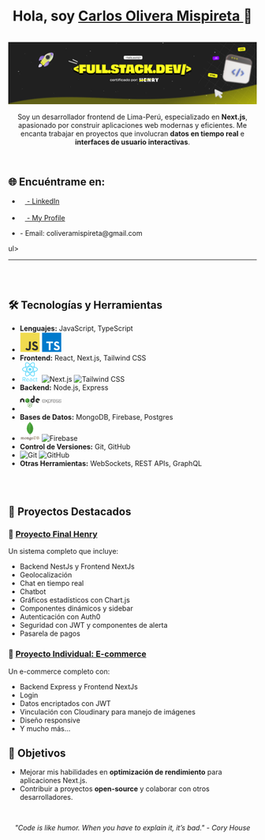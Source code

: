 <h1 align="center">Hola, soy  <a href="https://my-profile-phi-three.vercel.app/" target="_blank">Carlos Olivera Mispireta </a> 👋</h1>
<br>
<img src="https://github.com/coliveramispireta/assets-images/blob/main/PortadaLinkedinSTUDENTS.png?raw=true" alt="" >

<p align="center">
  Soy un desarrollador frontend de Lima-Perú, especializado en <strong>Next.js</strong>, apasionado por construir aplicaciones web modernas y eficientes. Me encanta trabajar en proyectos que involucran <strong>datos en tiempo real</strong> e <strong>interfaces de usuario interactivas</strong>.
</p>
<br>

<h2>🌐 Encuéntrame en:</h2>
<ul>
   <li>
  <a href="https://www.linkedin.com/in/tu-usuario" target="_blank">
    <img src="" alt="" style="vertical-align:middle; margin-right:10px;">
    - LinkedIn
  </a><br><br>
     </li>
  <li>
    <a href="https://my-profile-phi-three.vercel.app" target="_blank">
     <img src="" alt="" style="vertical-align:middle; margin-right:10px;">
    - My Profile
  </a><br>
  </li>
<li>
  <p>- Email: coliveramispireta@gmail.com</p>
  </li>
</ul>ul>

<hr>
<br><br>

<h2>🛠️ Tecnologías y Herramientas</h2>
<ul>
  <li><strong>Lenguajes:</strong> JavaScript, TypeScript</li>
  <li>
    <img src="https://raw.githubusercontent.com/devicons/devicon/master/icons/javascript/javascript-original.svg" alt="JavaScript" width="40" height="40"/>
    <img src="https://raw.githubusercontent.com/devicons/devicon/master/icons/typescript/typescript-original.svg" alt="TypeScript" width="40" height="40"/>
  </li>
  
  <li><strong>Frontend:</strong> React, Next.js, Tailwind CSS</li>
  <li>
    <img src="https://raw.githubusercontent.com/devicons/devicon/master/icons/react/react-original-wordmark.svg" alt="React" width="40" height="40"/>
    <img src="https://cdn.worldvectorlogo.com/logos/nextjs-2.svg" alt="Next.js" width="40" height="40"/>
    <img src="https://www.vectorlogo.zone/logos/tailwindcss/tailwindcss-icon.svg" alt="Tailwind CSS" width="40" height="40"/>
  </li>

  <li><strong>Backend:</strong> Node.js, Express</li>
  <li>
    <img src="https://raw.githubusercontent.com/devicons/devicon/master/icons/nodejs/nodejs-original-wordmark.svg" alt="Node.js" width="40" height="40"/>
    <img src="https://raw.githubusercontent.com/devicons/devicon/master/icons/express/express-original-wordmark.svg" alt="Express" width="40" height="40"/>
  </li>

  <li><strong>Bases de Datos:</strong> MongoDB, Firebase, Postgres</li>
  <li>
    <img src="https://raw.githubusercontent.com/devicons/devicon/master/icons/mongodb/mongodb-original-wordmark.svg" alt="MongoDB" width="40" height="40"/>
    <img src="https://www.vectorlogo.zone/logos/firebase/firebase-icon.svg" alt="Firebase" width="40" height="40"/>
  </li>

  <li><strong>Control de Versiones:</strong> Git, GitHub</li>
  <li>
    <img src="https://www.vectorlogo.zone/logos/git-scm/git-scm-icon.svg" alt="Git" width="40" height="40"/>
    <img src="https://github.githubassets.com/images/modules/logos_page/GitHub-Mark.png" alt="GitHub" width="40" height="40"/>
  </li>

  <li><strong>Otras Herramientas:</strong> WebSockets, REST APIs, GraphQL</li>

</ul>

<br><br>
<h2>🚀 Proyectos Destacados</h2>

<h3>🔗 <a href="https://github.com/tu-usuario/proyecto-final-henry">Proyecto Final Henry</a></h3>
<p>
  Un sistema completo que incluye:
  <ul>
    <li>Backend NestJs y Frontend NextJs</li>
    <li>Geolocalización</li>
    <li>Chat en tiempo real</li>
    <li>Chatbot</li>
    <li>Gráficos estadísticos con Chart.js</li>
    <li>Componentes dinámicos y sidebar</li>
    <li>Autenticación con Auth0</li>
    <li>Seguridad con JWT y componentes de alerta</li>
    <li>Pasarela de pagos</li>
  </ul>
</p>

<h3>🔗 <a href="https://github.com/tu-usuario/proyecto-individual">Proyecto Individual: E-commerce</a></h3>
<p>
  Un e-commerce completo con:
  <ul>
    <li>Backend Express y Frontend NextJs</li>
    <li>Login </li>
    <li>Datos encriptados con JWT</li>
    <li>Vinculación con Cloudinary para manejo de imágenes</li>
    <li>Diseño responsive</li>
    <li>Y mucho más...</li>
  </ul>
</p>


<h2>🎯 Objetivos</h2>
<ul>
  <li>Mejorar mis habilidades en <strong>optimización de rendimiento</strong> para aplicaciones Next.js.</li>
  <li>Contribuir a proyectos <strong>open-source</strong> y colaborar con otros desarrolladores.</li>
</ul>



<br>
<p align="center"><em>"Code is like humor. When you have to explain it, it’s bad." - Cory House</em></p>

